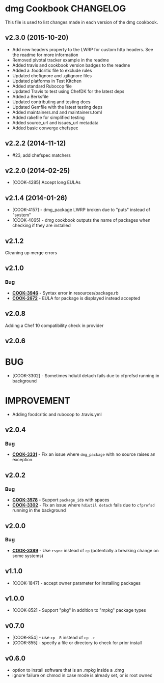 dmg Cookbook CHANGELOG
======================
This file is used to list changes made in each version of the dmg cookbook.

v2.3.0 (2015-10-20)
-------------------
* Add new headers property to the LWRP for custom http headers.  See the readme for more information
* Removed pivotal tracker example in the readme
* Added travis and cookbook version badges to the readme
* Added a .foodcritic file to exclude rules
* Updated chefignore and .gitignore files
* Updated platforms in Test Kitchen
* Added standard Rubocop file
* Updated Travis to test using ChefDK for the latest deps
* Added a Berksfile
* Updated contributing and testing docs
* Updated Gemfile with the latest testing deps
* Added maintainers.md and maintainers.toml
* Added rakefile for simplified testing
* Added source_url and issues_url metadata
* Added basic converge chefspec

v2.2.2 (2014-11-12)
-------------------
- #23, add chefspec matchers

v2.2.0 (2014-02-25)
-------------------
- [COOK-4285] Accept long EULAs


v2.1.4 (2014-01-26)
-------------------
* [COOK-4157] - dmg_package LWRP broken due to "puts" instead of "system"
* [COOK-4065] - dmg cookbook outputs the name of packages when checking if they are installed


v2.1.2
------
Cleaning up merge errors


v2.1.0
------
### Bug
- **[COOK-3946](https://tickets.chef.io/browse/COOK-3946)** - Syntax error in resources/package.rb
- **[COOK-2672](https://tickets.chef.io/browse/COOK-2672)** - EULA for package is displayed instead accepted


v2.0.8
------
Adding a Chef 10 compatibility check in provider


v2.0.6
------
# BUG
- [COOK-3302] - Sometimes hdiutil detach fails due to cfprefsd running in background
# IMPROVEMENT
- Adding foodcritic and rubocop to .travis.yml


v2.0.4
------
### Bug
- **[COOK-3331](https://tickets.chef.io/browse/COOK-3331)** - Fix an issue where `dmg_package` with no source raises an exception


v2.0.2
------
### Bug
- **[COOK-3578](https://tickets.chef.io/browse/COOK-3578)** - Support `package_id`s with spaces
- **[COOK-3302](https://tickets.chef.io/browse/COOK-3302)** - Fix an issue where `hdiutil detach` fails due to `cfprefsd` running in the background

v2.0.0
------
### Bug
- **[COOK-3389](https://tickets.chef.io/browse/COOK-3389)** - Use `rsync` instead of `cp` (potentially a breaking change on some systems)

v1.1.0
------
- [COOK-1847] - accept owner parameter for installing packages

v1.0.0
------
- [COOK-852] - Support "pkg" in addition to "mpkg" package types

v0.7.0
------
- [COOK-854] - use `cp -R` instead of `cp -r`
- [COOK-855] - specify a file or directory to check for prior install

v0.6.0
------
- option to install software that is an .mpkg inside a .dmg
- ignore failure on chmod in case mode is already set, or is root owned

